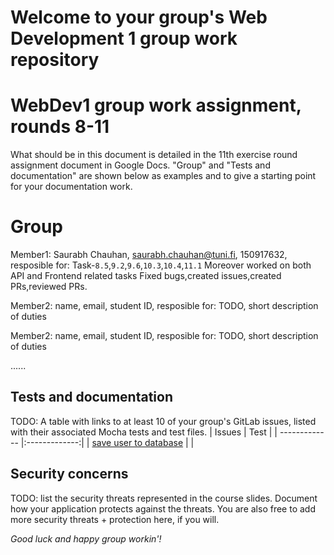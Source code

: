# Welcome to your group's Web Development 1 group work repository

# WebDev1 group work assignment, rounds 8-11

What should be in this document is detailed in the 11th exercise round assignment document in Google Docs. "Group" and "Tests and documentation" are shown below as examples and to give a starting point for your documentation work.

# Group 

Member1:  Saurabh Chauhan, saurabh.chauhan@tuni.fi, 150917632, 
resposible for: 
Task-`8.5`,`9.2`,`9.6`,`10.3`,`10.4`,`11.1`
Moreover worked on both API and Frontend related tasks
Fixed bugs,created issues,created PRs,reviewed PRs.

Member2:  name, email, student ID, 
resposible for: TODO, short description of duties 


Member2:  name, email, student ID, 
resposible for: TODO, short description of duties 

......


## Tests and documentation

TODO: A table with links to at least 10 of your group's GitLab issues, listed with their associated Mocha tests and test files.
| Issues      | Test          |
| ------------- |:-------------:|
| [save user to database](https://course-gitlab.tuni.fi/webdev1-fall-2023-groupwork/webdev1-fall2023-group053/-/issues/17)      |  | 


## Security concerns

TODO: list the security threats represented in the course slides.
Document how your application protects against the threats.
You are also free to add more security threats + protection here, if you will.


_Good luck and happy group workin'!_
